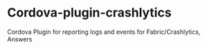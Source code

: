# Cordova-plugin-crashlytics
Cordova Plugin for reporting logs and events for Fabric/Crashlytics, Answers

